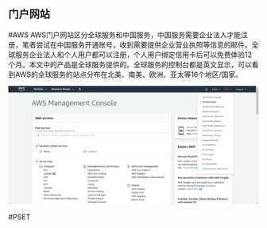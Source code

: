 ## 门户网站

#AWS
AWS门户网站区分全球服务和中国服务，中国服务需要企业法人才能注册，笔者尝试在中国服务开通账号，收到需要提供企业营业执照等信息的邮件。全球服务企业法人和个人用户都可以注册，个人用户绑定信用卡后可以免费体验12个月。本文中的产品是全球服务提供的。全球服务的控制台都是英文显示，可以看到AWS的全球服务的站点分布在北美、南美、欧洲、亚太等16个地区/国家。

![控制台界面](/assets/2019-02-17_104603.png)

#PSET